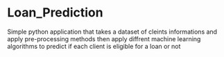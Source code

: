 # Loan_Prediction
Simple python application that takes a dataset of cleints informations and apply pre-processing methods then apply diffrent machine learning
algorithms to predict if each client is eligible for a loan or not
